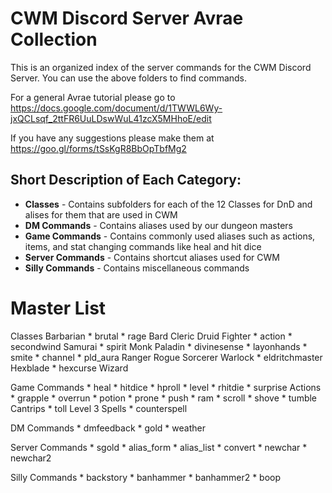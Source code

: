 # CWM Discord Server Avrae Collection

This is an organized index of the server commands for the CWM Discord Server.
You can use the above folders to find commands.

For a general Avrae tutorial please go to https://docs.google.com/document/d/1TWWL6Wy-jxQCLsqf_2ttFR6UuLDswWuL41zcX5MHhoE/edit

If you have any suggestions please make them at https://goo.gl/forms/tSsKgR8BbOpTbfMg2

## Short Description of Each Category:
* **Classes** - Contains subfolders for each of the 12 Classes for DnD and alises for them that are used in CWM
* **DM Commands** - Contains aliases used by our dungeon masters
* **Game Commands** - Contains commonly used aliases such as actions, items, and stat changing commands like heal and hit dice
* **Server Commands** - Contains shortcut aliases used for CWM
* **Silly Commands** - Contains miscellaneous commands

# Master List

Classes
	Barbarian
		* brutal
		* rage
	Bard
	Cleric
	Druid
	Fighter
		* action
		* secondwind
		Samurai
			* spirit
	Monk
	Paladin
		* divinesense
		* layonhands
		* smite
		* channel
		* pld_aura
	Ranger
	Rogue
	Sorcerer
	Warlock
		* eldritchmaster
		Hexblade
			* hexcurse
	Wizard

Game Commands
	* heal
	* hitdice
	* hproll
	* level
	* rhitdie
	* surprise
	Actions
		* grapple
		* overrun
		* potion
		* prone
		* push
		* ram
		* scroll
		* shove
		* tumble
	Cantrips
		* toll
	Level 3 Spells
		* counterspell

DM Commands
	* dmfeedback
	* gold
	* weather

Server Commands
	* sgold
	* alias_form
	* alias_list
	* convert
	* newchar
	* newchar2
	
Silly Commands
	* backstory
	* banhammer
	* banhammer2
	* boop